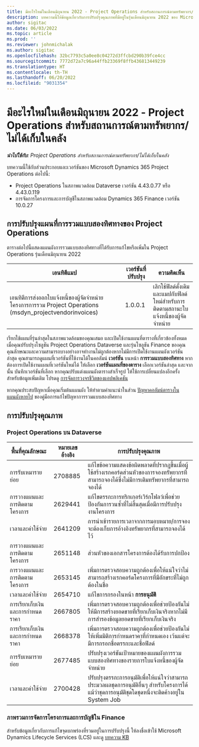 ```yaml
---
title: มีอะไรใหม่ในเดือนมิถุนายน 2022 - Project Operations สำหรับสถานการณ์ตามทรัพยากร/ไม่ได้เก็บในคลัง
description: บทความนี้ให้ข้อมูลเกี่ยวกับการปรับปรุงคุณภาพที่มีอยู่ในรุ่นเดือนมิถุนายน 2022 ของ Microsoft Dynamics 365 Project Operations สำหรับสถานการณ์ตามทรัพยากร/ไม่ได้เก็บในคลัง
author: sigitac
ms.date: 06/03/2022
ms.topic: article
ms.prod: ''
ms.reviewer: johnmichalak
ms.author: sigitac
ms.openlocfilehash: 32bc7793c5a0ee8c04272d3ffcbd290b39fce4cc
ms.sourcegitcommit: 7772d72a7c96a44ffb23369f8ffb436813449239
ms.translationtype: HT
ms.contentlocale: th-TH
ms.lasthandoff: 06/20/2022
ms.locfileid: "9031354"
---
```

# <a name="whats-new-june-2022---project-operations-for-resourcenon-stocked-based-scenarios"></a>มีอะไรใหม่ในเดือนมิถุนายน 2022 - Project Operations สำหรับสถานการณ์ตามทรัพยากร/ไม่ได้เก็บในคลัง

_**นำไปใช้กับ:** Project Operations สำหรับสถานการณ์ตามทรัพยากร/ไม่ได้เก็บในคลัง_

บทความนี้ใช้กับส่วนประกอบและเวอร์ชันของ Microsoft Dynamics 365 Project Operations ต่อไปนี้:

- Project Operations ในสภาพแวดล้อม Dataverse เวอร์ชัน 4.43.0.77 หรือ 4.43.0.119
- การจัดการโครงการและการบัญชีในสภาพแวดล้อม Dynamics 365 Finance เวอร์ชัน 10.0.27

## <a name="project-operations-dual-write-maps-updates"></a>การปรับปรุงแผนที่การรวมแบบสองทิศทางของ Project Operations

ตารางต่อไปนี้แสดงแผนผังการรวมแบบสองทิศทางที่ได้รับการแก้ไขหรือเพิ่มใน Project Operations รุ่นเดือนมิถุนายน 2022

| เอนทิตีแมป | เวอร์ชันที่ปรับปรุง | ความคิดเห็น |
| --- | --- | --- |
| เอนทิตีการส่งออกใบแจ้งหนี้ของผู้จัดจำหน่ายโครงการการรวม Project Operations (msdyn_projectvendorinvoices) | 1.0.0.1 | เลิกใช้ฟิลด์ดั้งเดิมและแมปกับฟิลด์ใหม่สำหรับการติดตามสถานะใบแจ้งหนี้ของผู้จัดจำหน่าย |

เรียกใช้แผนที่รุ่นล่าสุดในสภาพแวดล้อมของคุณเสมอ และเปิดใช้งานแผนที่ตารางที่เกี่ยวข้องทั้งหมดเมื่อคุณปรับปรุงโซลูชัน Project Operations Dataverse และรุ่นโซลูชัน Finance ของคุณ คุณลักษณะและความสามารถบางอย่างอาจทำงานไม่ถูกต้องหากไม่มีการเปิดใช้งานแผนผังเวอร์ชันล่าสุด คุณสามารถดูแผนที่เวอร์ชันที่ใช้งานได้ในคอลัมน์ **เวอร์ชัน** บนหน้า **การรวมแบบสองทิศทาง** หากต้องการเปิดใช้งานแผนที่เวอร์ชันใหม่ได้ ให้เลือก **เวอร์ชันแผนที่ของตาราง** เลือกเวอร์ชันล่าสุด และจากนั้น บันทึกเวอร์ชันที่เลือก หากคุณปรับแต่งแผนผังตารางสำเร็จรูป ให้ใช้การเปลี่ยนแปลงอีกครั้ง สำหรับข้อมูลเพิ่มเติม โปรดดู [การจัดการวงจรชีวิตของแอปพลิเคชัน](/dynamics365/fin-ops-core/dev-itpro/data-entities/dual-write/app-lifecycle-management)

หากคุณประสบปัญหาเมื่อคุณเริ่มต้นแผนผัง ให้ทำตามคำแนะนำในส่วน [ปัญหาคอลัมน์ตารางในแผนผังหายไป](/dynamics365/fin-ops-core/dev-itpro/data-entities/dual-write/dual-write-troubleshooting-finops-upgrades#missing-table-columns-issue-on-maps) ของคู่มือการแก้ไขปัญหาการรวมแบบสองทิศทาง

## <a name="quality-updates"></a>การปรับปรุงคุณภาพ

### <a name="project-operations-on-dataverse"></a>Project Operations บน Dataverse

| พื้นที่คุณลักษณะ | หมายเลขอ้างอิง | การปรับปรุงคุณภาพ |
| --- | --- | --- |
| การรับเหมารายย่อย | 2708885 | แก้ไขข้อความแสดงข้อผิดพลาดที่ปรากฏขึ้นเมื่อผู้ใช้สร้างเรกคอร์ดส่วนหัวของการจองทรัพยากรที่สามารถจองได้ซึ่งไม่มีการเติมทรัพยากรที่สามารถจองได้ |
| การวางแผนและการติดตามโครงการ | 2629441 | แก้ไขตรรกะการทริกเกอร์เวิร์กโฟลว์เพื่อช่วยป้องกันการวนซ้ำที่ไม่สิ้นสุดเมื่อมีการปรับปรุงงานโครงการ |
| เวลาและค่าใช้จ่าย | 2641209 | การนำเข้ารายการเวลาจากการมอบหมาย/การจองจะต้องเก็บการอ้างอิงทรัพยากรที่สามารถจองได้ไว้ |
| การวางแผนและการติดตามโครงการ | 2651148 | ส่วนหัวของเอกสารโครงการต้องได้รับการปกป้อง|
| การวางแผนและการติดตามโครงการ | 2653145 | เพิ่มการตรวจสอบความถูกต้องเพื่อให้แน่ใจว่าไม่สามารถสร้างเรกคอร์ดโครงการที่มีอักขระที่ไม่ถูกต้องในชื่อ |
| เวลาและค่าใช้จ่าย | 2654710 | แก้ไขการกรองในหน้า **การอนุมัติ** |
| การเรียกเก็บเงินและการกำหนดราคา | 2667805 | เพิ่มการตรวจสอบความถูกต้องเพื่อช่วยป้องกันไม่ให้มีการสร้างยอดขายที่เรียกเก็บเงินจริงหากไม่มีการสำรองข้อมูลยอดขายที่เรียกเก็บเงินจริง |
| การเรียกเก็บเงินและการกำหนดราคา | 2668378 | เพิ่มการตรวจสอบความถูกต้องเพื่อช่วยป้องกันไม่ให้เพิ่มมิติการกำหนดราคาที่กำหนดเอง เว้นแต่จะมีการกรอกชื่อตรรกะและชื่อฟิลด์ |
| การรับเหมารายย่อย | 2677485 | ปรับปรุงเวอร์ชันเป้าหมายของแผนผังการรวมแบบสองทิศทางของรายการใบแจ้งหนี้ของผู้จัดจำหน่าย |
| เวลาและค่าใช้จ่าย | 2700428 | ปรับปรุงตรรกะการอนุมัติเพื่อให้แน่ใจว่าสามารถประมวลผลชุดการอนุมัติอื่นๆ สำหรับโครงการได้ แม้ว่าชุดการอนุมัติชุดใดชุดหนึ่งจะติดค้างอยู่ใน System Job |

### <a name="project-management-and-accounting-in-finance"></a>ภาพรวมการจัดการโครงการและการบัญชีใน Finance

สำหรับข้อมูลเกี่ยวกับการแก้ไขจุดบกพร่องที่รวมอยู่ในการปรับปรุงนี้ ให้ลงชื่อเข้าใช้ Microsoft Dynamics Lifecycle Services (LCS) และดู [บทความ KB](https://fix.lcs.dynamics.com/Issue/Details?bugId=673271)

